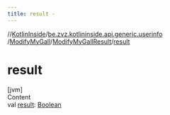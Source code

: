 ```yaml
---
title: result -
---
```

//[KotlinInside](../../../index.md)/[be.zvz.kotlininside.api.generic.userinfo](../../index.md)
/[ModifyMyGall](../index.md)/[ModifyMyGallResult](index.md)/[result](result.md)

# result

[jvm]  
Content  
val [result](result.md): [Boolean](https://kotlinlang.org/api/latest/jvm/stdlib/kotlin/-boolean/index.html)  



